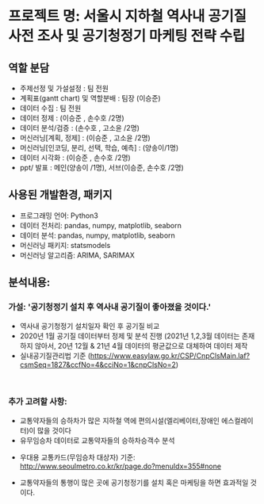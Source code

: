 # 프로젝트 명: 서울시 지하철 역사내 공기질 사전 조사 및 공기청정기 마케팅 전략 수립

## 역할 분담
- 주제선정 및 가설설정 : 팀 전원
- 계획표(gantt chart) 및 역할분배 : 팀장 (이승준)
- 데이터 수집 : 팀 전원
- 데이터 정제 : (이승준 , 손수호 /2명) 
- 데이터 분석/검증 : (손수호 , 고소윤 /2명)
- 머신러닝[계획, 정제] : (이승준 , 고소윤 /2명)
- 머신러닝[인코딩, 분리, 선택, 학습, 예측] : (양송이/1명)
- 데이터 시각화 : (이승준 , 손수호 /2명)
- ppt/ 발표 : 메인(양송이 /1명), 서브(이승준, 손수호 /2명)

## 사용된 개발환경, 패키지
- 프로그래밍 언어: Python3
- 데이터 전처리: pandas, numpy, matplotlib, seaborn
- 데이터 분석: pandas, numpy, matplotlib, seaborn
- 머신러닝 패키지: statsmodels
- 머신러닝 알고리즘: ARIMA, SARIMAX

## 분석내용:
### 가설: '공기청정기 설치 후 역사내 공기질이 좋아졌을 것이다.'
 - 역사내 공기청정기 설치일자 확인 후 공기질 비교
 - 2020년 1월 공기질 데이터부터 정제 및 분석 진행 (2021년 1,2,3월 데이터는 존재하지 않아서, 20년 12월 & 21년 4월 데이터의 평균값으로 대체하여 데이터 제작
 - 실내공기질관리법 기준 (https://www.easylaw.go.kr/CSP/CnpClsMain.laf?csmSeq=1827&ccfNo=4&cciNo=1&cnpClsNo=2)
 <br>

 ### 추가 고려할 사항:
 - 교통약자들의 승하차가 많은 지하철 역에 편의시설(엘리베이터,장애인 에스컬레이터)이 많을 것이다
 - 유무임승차 데이터로 교통약자들의 승하차승객수 분석
 * 우대용 교통카드(무임승차 대상자) 기준: http://www.seoulmetro.co.kr/kr/page.do?menuIdx=355#none
 - 교통약자들의 통행이 많은 곳에 공기청정기를 설치 혹은 마케팅을 하면 효과적일 것이다.
